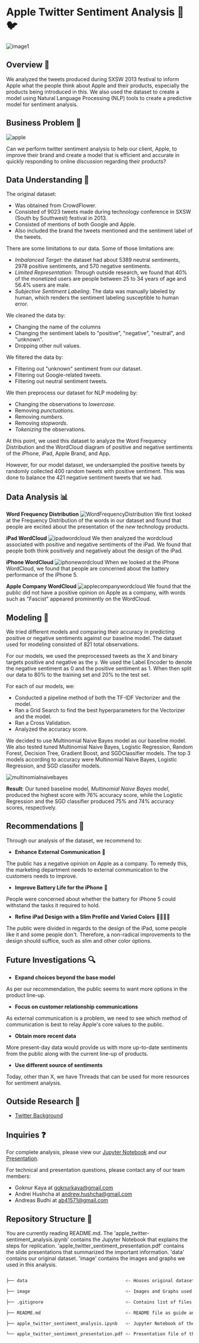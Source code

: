 # Apple Twitter Sentiment Analysis  🐦
![image1](image/tweet.jpg)


## Overview 🚀

We analyzed the tweets produced during SXSW 2013 festival to inform Apple what the people think about Apple and their products, especially the products being introduced in this. We also used the dataset to create a model using Natural Language Processing (NLP) tools to create a predictive model for sentiment analysis.

## Business Problem 💼
![apple](image/apple_white.png)

Can we perform twitter sentiment analysis to help our client, Apple, to improve their brand and create a model that is efficient and accurate in quickly responding to online discussion regarding their products?

## Data Understanding 🧐

The original dataset:
- Was obtained from CrowdFlower.
- Consisted of 9023 tweets made during technology conference in SXSW (South by Southwest) festival in 2013.
- Consisted of mentions of both Google and Apple.
- Also included the brand the tweets mentioned and the sentiment label of the tweets.

There are some limitations to our data. Some of those limitations are:
- _Imbalanced Target_: the dataset had about 5389 neutral sentiments, 2978 positive sentiments, and 570 negative sentiments.
- _Limited Representation_: Through outside research, we found that 40% of the monetized users are people between 25 to 34 years of age and 56.4% users are male.
- _Subjective Sentiment Labeling_: The data was manually labeled by human, which renders the sentiment labeling susceptible to human error.

We cleaned the data by:
- Changing the name of the columns
- Changing the sentiment labels to "positive", "negative", "neutral", and "unknown".
- Dropping other null values.

We filtered the data by:
- Filtering out "unknown" sentiment from our dataset.
- Filtering out Google-related tweets.
- Filtering out neutral sentiment tweets.

We then preprocess our dataset for NLP modeling by:
- Changing the observations to _lowercase_.
- Removing _punctuations_.
- Removing _numbers_.
- Removing _stopwords_.
- _Tokenizing_ the observations.

At this point, we used this dataset to analyze the Word Frequency Distribution and the WordCloud diagram of positive and negative sentiments of the iPhone, iPad, Apple Brand, and App.

However, for our model dataset, we undersampled the positive tweets by randomly collected 400 random tweets with positive sentiment. This was done to balance the 421 negative sentiment tweets that we had.

## Data Analysis 📊

__Word Frequency Distribution__
![WordFrequencyDistribution](image/Word_Frequency_Distribution.png)
We first looked at the Frequency Distribution of the words in our dataset and found that people are excited about the presentation of the _new_ technology products.


__iPad WordCloud__
![ipadwordcloud](image/ipad_wordcloud.png)
We then analyzed the wordcloud associated with positive and negative sentiments of the iPad. We found that people both think positively and negatively about the design of the iPad.

__iPhone WordCloud__
![iphonewordcloud](image/iphone_wordcloud.png)
When we looked at the iPhone WordCloud, we found that people are concerned about the battery performance of the iPhone 5.

__Apple Company WordCloud__
![applecompanywordcloud](image/apple_company_wordcloud.png)
We found that the public did not have a positive opinion on Apple as a company, with words such as "Fascist" appeared prominently on the WordCloud.

## Modeling 🤖
We tried different models and comparing their accuracy in predicting positive or negative sentiments against our baseline model. The dataset used for modeling consisted of 821 total observations.

For our models, we used the preprocessed tweets as the X and binary targets positive and negative as the y. We used the Label Encoder to denote the negative sentiment as 0 and the positive sentiment as 1. When then split our data to 80% to the training set and 20% to the test set.

For each of our models, we:
- Conducted a pipeline method of both the TF-IDF Vectorizer and the model.
- Ran a Grid Search to find the best hyperparameters for the Vectorizer and the model.
- Ran a Cross Validation.
- Analyzed the accuracy score.

We decided to use Multinomial Naive Bayes model as our baseline model. We also tested tuned Multinomial Naive Bayes, Logistic Regression, Random Forest, Decision Tree, Gradient Boost, and SGDClassifier models. The top 3 models according to accuracy were Multinomial Naive Bayes, Logistic Regression, and SGD classifer models.

![multinomialnaivebayes](image/Multinomial_Naive_Bayes_model.png)

__Result__: Our tuned baseline model, _Multinomial Naive Bayes model_, produced the highest score with 76% accuracy score, while the Logistic Regression and the SGD classifier produced 75% and 74% accuracy scores, respectively.





## Recommendations 🎯

Through our analysis of the dataset, we recommend to:

- __Enhance External Communication__ 💬

The public has a negative opinion on Apple as a company. To remedy this, the marketing department needs to external communication to the customers needs to improve.

- __Improve Battery Life for the iPhone__ 🪫

People were concerned about whether the battery for iPhone 5 could withstand the tasks it required to hold. 

- __Refine iPad Design with a Slim Profile and Varied Colors__ 🤍🖤🧡💜

The public were divided in regards to the design of the iPad, some people like it and some people don't. Therefore, a non-radical improvements to the design should suffice, such as slim and other color options.

## Future Investigations 🔍

- __Expand choices beyond the base model__

As per our recommendation, the public seems to want more options in the product line-up.

- __Focus on customer relationship communications__

As external communication is a problem, we need to see which method of communication is best to relay Apple's core values to the public.

- __Obtain more recent data__

More present-day data would provide us with more up-to-date sentiments from the public along with the current line-up of products.

- __Use different source of sentiments__

Today, other than X, we have Threads that can be used for more resources for sentiment analysis.

## Outside Research 🔗

- [Twitter Background](https://www.searchlogistics.com/learn/statistics/twitter-user-statistics/#:~:text=There%20are%20237.8%20million%20monetizable,per%20day%20on%20the%20platform)


## Inquiries ❓

For complete analysis, please view our <a href="apple_twitter_sentiment_analysis.ipynb">Jupyter Notebook</a> and our <a href="apple_twitter_sentiment_presentation.pdf">Presentation</a>.

For technical and presentation questions, please contact any of our team members:
- Goknur Kaya at <a href="mailto:goknurkaya@gmail.com">goknurkaya@gmail.com</a>
- Andrei Hushcha at <a href="mailto:andrew.hushsca@gmail.com">andrew.hushcha@gmail.com</a>
- Andreas Budhi at <a href="mailto:ab41571@gmail.com">ab41571@gmail.com</a>


## Repository Structure 📂

You are currently reading README.md. The 'apple_twitter-sentiment_analysis.ipynb' contains the Jupyter Notebook that explains the steps for replication. 'apple_twitter_sentiment_presentation.pdf' contains the slide presentations that summarized the important information. 'data' contains our original dataset. 'image' contains the images and graphs we used in this analysis.
```bash

├── data                                     <- Houses original datasets used in this project.

├── image                                    <- Images and Graphs used in this project obtained from external and internal sources

├── .gitignore                               <- Contains list of files to be ignored from GitHub

├── README.md                                <- README file as guide and synopsis of the project

├── apple_twitter_sentiment_analysis.ipynb   <- Jupyter Notebook of the project, containing code and analysis

└── apple_twitter_sentiment_presentation.pdf <- Presentation file of the project
